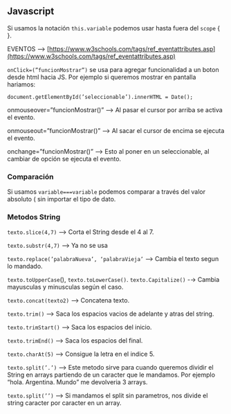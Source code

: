 
## Javascript

Si usamos la notación `this.variable` podemos usar hasta fuera del `scope` { }.

EVENTOS —> [https://www.w3schools.com/tags/ref_eventattributes.asp](https://www.w3schools.com/tags/ref_eventattributes.asp)

`onClick=(”funcionMostrar”)`  se usa para agregar funcionalidad a un boton desde html hacia JS. Por ejemplo si queremos mostrar en pantalla hariamos:

`document.getElementById(’seleccionable’).innerHTML = Date();`

onmouseover=”funcionMostrar()”  —> Al pasar el cursor por arriba se activa el evento.

onmouseout=”funcionMostrar()” —> Al sacar el cursor de encima se ejecuta el evento.

onchange=”funcionMostrar()” —> Esto al poner en un seleccionable, al cambiar de opción se ejecuta el evento.

### Comparación

Si usamos `variable===variable` podemos comparar a través del valor absoluto ( sin importar el tipo de dato.

### Metodos String

`texto.slice(4,7)` —> Corta el String desde el 4 al 7.

`texto.substr(4,7)` —> Ya no se usa

`texto.replace(’palabraNueva’, ‘palabraVieja’` —> Cambia el texto segun lo mandado.

`texto.toUpperCase`(), `texto.toLowerCase()`. `texto.Capitalize()` -→ Cambia mayusculas y minusculas según el caso.

`texto.concat(texto2)` —> Concatena texto.

`texto.trim()` —> Saca los espacios vacios de adelante y atras del string.

`texto.trimStart()` —> Saca los espacios del inicio.

`texto.trimEnd()` —> Saca los espacios del final.

`texto.charAt(5)` —> Consigue la letra en el indice 5.

`texto.split(’.’)` —>  Este metodo sirve para cuando queremos dividir el String en arrays partiendo de un caracter que le mandamos. Por ejemplo “hola. Argentina. Mundo” me devolveria 3 arrays.

`texto.split(’’)`   —> Si mandamos el split sin parametros, nos divide el string caracter por caracter en un array.